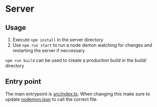 # Server

## Usage
1. Execute `npm install` in the server directory
2. Use `npm run start` to run a node demon watching for changes and restarting the server if neccessary

`npm run build` can be used to create a production build in the build/ directory

## Entry point
The main entrypoint is [src/index.ts](src/index.ts). When changing this make sure to update [nodemon.json](nodemon.json) to call the correct file.